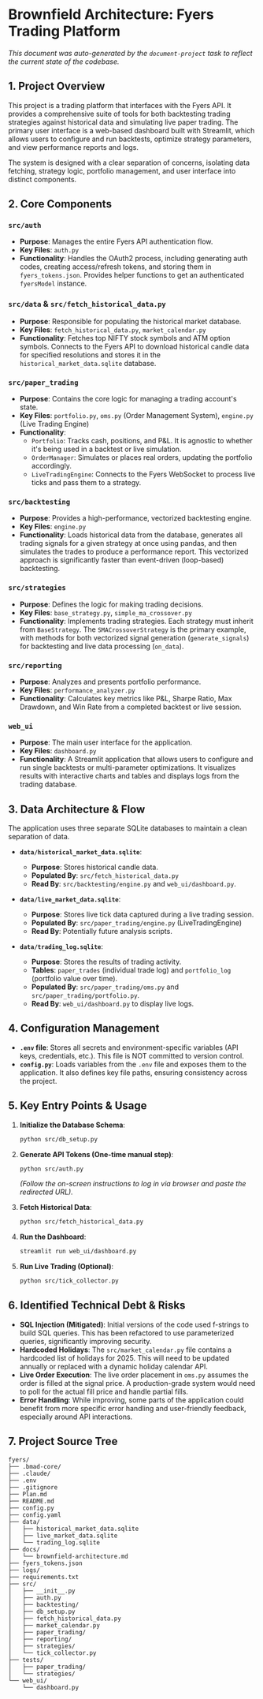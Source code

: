 # Brownfield Architecture: Fyers Trading Platform

*This document was auto-generated by the `document-project` task to reflect the current state of the codebase.*

## 1. Project Overview

This project is a trading platform that interfaces with the Fyers API. It provides a comprehensive suite of tools for both backtesting trading strategies against historical data and simulating live paper trading. The primary user interface is a web-based dashboard built with Streamlit, which allows users to configure and run backtests, optimize strategy parameters, and view performance reports and logs.

The system is designed with a clear separation of concerns, isolating data fetching, strategy logic, portfolio management, and user interface into distinct components.

## 2. Core Components

### `src/auth`
- **Purpose**: Manages the entire Fyers API authentication flow.
- **Key Files**: `auth.py`
- **Functionality**: Handles the OAuth2 process, including generating auth codes, creating access/refresh tokens, and storing them in `fyers_tokens.json`. Provides helper functions to get an authenticated `fyersModel` instance.

### `src/data` & `src/fetch_historical_data.py`
- **Purpose**: Responsible for populating the historical market database.
- **Key Files**: `fetch_historical_data.py`, `market_calendar.py`
- **Functionality**: Fetches top NIFTY stock symbols and ATM option symbols. Connects to the Fyers API to download historical candle data for specified resolutions and stores it in the `historical_market_data.sqlite` database.

### `src/paper_trading`
- **Purpose**: Contains the core logic for managing a trading account's state.
- **Key Files**: `portfolio.py`, `oms.py` (Order Management System), `engine.py` (Live Trading Engine)
- **Functionality**:
    - `Portfolio`: Tracks cash, positions, and P&L. It is agnostic to whether it's being used in a backtest or live simulation.
    - `OrderManager`: Simulates or places real orders, updating the portfolio accordingly.
    - `LiveTradingEngine`: Connects to the Fyers WebSocket to process live ticks and pass them to a strategy.

### `src/backtesting`
- **Purpose**: Provides a high-performance, vectorized backtesting engine.
- **Key Files**: `engine.py`
- **Functionality**: Loads historical data from the database, generates all trading signals for a given strategy at once using pandas, and then simulates the trades to produce a performance report. This vectorized approach is significantly faster than event-driven (loop-based) backtesting.

### `src/strategies`
- **Purpose**: Defines the logic for making trading decisions.
- **Key Files**: `base_strategy.py`, `simple_ma_crossover.py`
- **Functionality**: Implements trading strategies. Each strategy must inherit from `BaseStrategy`. The `SMACrossoverStrategy` is the primary example, with methods for both vectorized signal generation (`generate_signals`) for backtesting and live data processing (`on_data`).

### `src/reporting`
- **Purpose**: Analyzes and presents portfolio performance.
- **Key Files**: `performance_analyzer.py`
- **Functionality**: Calculates key metrics like P&L, Sharpe Ratio, Max Drawdown, and Win Rate from a completed backtest or live session.

### `web_ui`
- **Purpose**: The main user interface for the application.
- **Key Files**: `dashboard.py`
- **Functionality**: A Streamlit application that allows users to configure and run single backtests or multi-parameter optimizations. It visualizes results with interactive charts and tables and displays logs from the trading database.

## 3. Data Architecture & Flow

The application uses three separate SQLite databases to maintain a clean separation of data.

- **`data/historical_market_data.sqlite`**:
  - **Purpose**: Stores historical candle data.
  - **Populated By**: `src/fetch_historical_data.py`
  - **Read By**: `src/backtesting/engine.py` and `web_ui/dashboard.py`.

- **`data/live_market_data.sqlite`**:
  - **Purpose**: Stores live tick data captured during a live trading session.
  - **Populated By**: `src/paper_trading/engine.py` (LiveTradingEngine)
  - **Read By**: Potentially future analysis scripts.

- **`data/trading_log.sqlite`**:
  - **Purpose**: Stores the results of trading activity.
  - **Tables**: `paper_trades` (individual trade log) and `portfolio_log` (portfolio value over time).
  - **Populated By**: `src/paper_trading/oms.py` and `src/paper_trading/portfolio.py`.
  - **Read By**: `web_ui/dashboard.py` to display live logs.

## 4. Configuration Management

- **`.env` file**: Stores all secrets and environment-specific variables (API keys, credentials, etc.). This file is NOT committed to version control.
- **`config.py`**: Loads variables from the `.env` file and exposes them to the application. It also defines key file paths, ensuring consistency across the project.

## 5. Key Entry Points & Usage

1.  **Initialize the Database Schema**:
    ```bash
    python src/db_setup.py
    ```

2.  **Generate API Tokens (One-time manual step)**:
    ```bash
    python src/auth.py
    ```
    *(Follow the on-screen instructions to log in via browser and paste the redirected URL).*

3.  **Fetch Historical Data**:
    ```bash
    python src/fetch_historical_data.py
    ```

4.  **Run the Dashboard**:
    ```bash
    streamlit run web_ui/dashboard.py
    ```

5.  **Run Live Trading (Optional)**:
    ```bash
    python src/tick_collector.py
    ```

## 6. Identified Technical Debt & Risks

- **SQL Injection (Mitigated)**: Initial versions of the code used f-strings to build SQL queries. This has been refactored to use parameterized queries, significantly improving security.
- **Hardcoded Holidays**: The `src/market_calendar.py` file contains a hardcoded list of holidays for 2025. This will need to be updated annually or replaced with a dynamic holiday calendar API.
- **Live Order Execution**: The live order placement in `oms.py` assumes the order is filled at the signal price. A production-grade system would need to poll for the actual fill price and handle partial fills.
- **Error Handling**: While improving, some parts of the application could benefit from more specific error handling and user-friendly feedback, especially around API interactions.

## 7. Project Source Tree

```
fyers/
├── .bmad-core/
├── .claude/
├── .env
├── .gitignore
├── Plan.md
├── README.md
├── config.py
├── config.yaml
├── data/
│   ├── historical_market_data.sqlite
│   ├── live_market_data.sqlite
│   └── trading_log.sqlite
├── docs/
│   └── brownfield-architecture.md
├── fyers_tokens.json
├── logs/
├── requirements.txt
├── src/
│   ├── __init__.py
│   ├── auth.py
│   ├── backtesting/
│   ├── db_setup.py
│   ├── fetch_historical_data.py
│   ├── market_calendar.py
│   ├── paper_trading/
│   ├── reporting/
│   ├── strategies/
│   └── tick_collector.py
├── tests/
│   ├── paper_trading/
│   └── strategies/
└── web_ui/
    └── dashboard.py
```